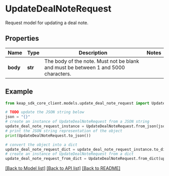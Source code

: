 # UpdateDealNoteRequest

Request model for updating a deal note.

## Properties

Name | Type | Description | Notes
------------ | ------------- | ------------- | -------------
**body** | **str** | The body of the note. Must not be blank and must be between 1 and 5000 characters. | 

## Example

```python
from keap_sdk_core_client.models.update_deal_note_request import UpdateDealNoteRequest

# TODO update the JSON string below
json = "{}"
# create an instance of UpdateDealNoteRequest from a JSON string
update_deal_note_request_instance = UpdateDealNoteRequest.from_json(json)
# print the JSON string representation of the object
print(UpdateDealNoteRequest.to_json())

# convert the object into a dict
update_deal_note_request_dict = update_deal_note_request_instance.to_dict()
# create an instance of UpdateDealNoteRequest from a dict
update_deal_note_request_from_dict = UpdateDealNoteRequest.from_dict(update_deal_note_request_dict)
```
[[Back to Model list]](../README.md#documentation-for-models) [[Back to API list]](../README.md#documentation-for-api-endpoints) [[Back to README]](../README.md)


